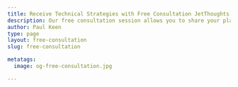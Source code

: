 ```yaml
---
title: Receive Technical Strategies with Free Consultation JetThoughts
description: Our free consultation session allows you to share your plan and help you create an effective strategy for your project.
author: Paul Keen
type: page
layout: free-consultation
slug: free-consultation

metatags:
  image: og-free-consultation.jpg

---
```

